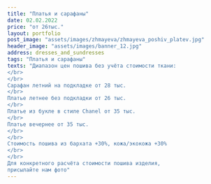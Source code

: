 ```yaml
---
title: "Платья и сарафаны"
date: 02.02.2022
price: "от 26тыс."
layout: portfolio
post_image: "assets/images/zhmayeva/zhmayeva_poshiv_platev.jpg"
header_image: "assets/images/banner_12.jpg"
address: dresses_and_sundresses
tags: "Платья и сарафаны"
texts: "Диапазон цен пошива без учёта стоимости ткани:
</br>
</br>
Сарафан летний на подкладке от 28 тыс.
</br>
Платье летнее без подкладки от 26 тыс.
</br>
Платье из букле в стиле Chanel от 35 тыс.
</br>
Платье вечернее от 35 тыс.
</br>
</br>
Стоимость пошива из бархата +30%, кожа/экокожа +30%
</br>
</br>
Для конкретного расчёта стоимости пошива изделия,
присылайте нам фото"
---
```

